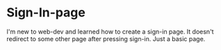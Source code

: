 # Sign-In-page

I'm new to web-dev and  learned how to create a sign-in page.
It  doesn't redirect to some other page after pressing sign-in. 
Just a basic page.
